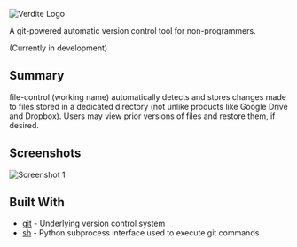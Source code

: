 ![Verdite Logo](https://github.com/LiamGraham/verdite/blob/master/images/logo.png)

A git-powered automatic version control tool for non-programmers.

(Currently in development)

## Summary

file-control (working name) automatically detects and stores changes made to files stored in a dedicated
directory (not unlike products like Google Drive and Dropbox). Users may view prior
versions of files and restore them, if desired.

## Screenshots

![Screenshot 1](https://github.com/LiamGraham/verdite/blob/master/images/screenshot_1.png)

## Built With
* [git](https://git-scm.com/) - Underlying version control system
* [sh](https://amoffat.github.io/sh/) - Python subprocess interface used to execute git commands
